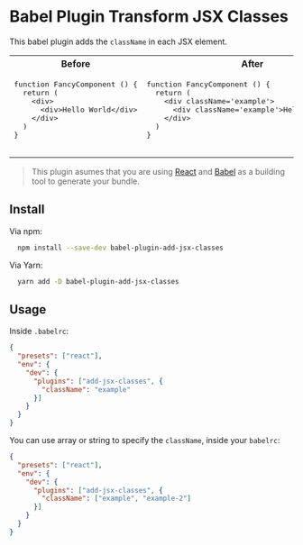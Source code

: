 # Babel Plugin Transform JSX Classes

This babel plugin adds the `className` in each JSX element.

<table>
  <tr>
    <th>Before</th>
    <th>After</th>
  </tr>
  <tr>
    <td>
      <pre>
function FancyComponent () {
  return (
    &lt;div&gt;
      &lt;div&gt;Hello World&lt;/div&gt;
    &lt;/div&gt;
  )
}
      </pre>
    </td>
    <td>
      <pre>
function FancyComponent () {
  return (
    &lt;div className='example'&gt;
      &lt;div className='example'&gt;Hello World&lt;/div&gt;
    &lt;/div&gt;
  )
}
      </pre>
    </td>
  </tr>
</table>


> This plugin asumes that you are using [React](https://reactjs.org) and [Babel](https://babeljs.io) as a building tool to generate your bundle.


## Install

Via npm:

```bash
  npm install --save-dev babel-plugin-add-jsx-classes
```

Via Yarn:

```bash
  yarn add -D babel-plugin-add-jsx-classes
```

## Usage

Inside `.babelrc`:

```json
{
  "presets": ["react"],
  "env": {
    "dev": {
      "plugins": ["add-jsx-classes", {
        "className": "example"
      }]
    }
  }
}
```

You can use array or string to specify the `className`, inside your `babelrc`:

```json
{
  "presets": ["react"],
  "env": {
    "dev": {
      "plugins": ["add-jsx-classes", {
        "className": ["example", "example-2"]
      }]
    }
  }
}
```

